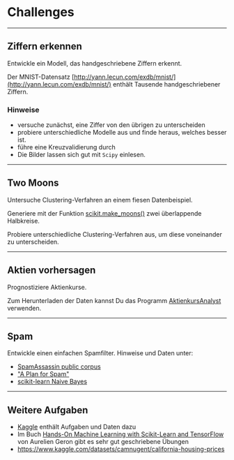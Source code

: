 
# Challenges

----

## Ziffern erkennen

Entwickle ein Modell, das handgeschriebene Ziffern erkennt.

Der MNIST-Datensatz [http://yann.lecun.com/exdb/mnist/](http://yann.lecun.com/exdb/mnist/) enthält Tausende handgeschriebener Ziffern. 

### Hinweise

* versuche zunächst, eine Ziffer von den übrigen zu unterscheiden
* probiere unterschiedliche Modelle aus und finde heraus, welches besser ist.
* führe eine Kreuzvalidierung durch
* Die Bilder lassen sich gut mit `Scipy` einlesen.

----

## Two Moons

Untersuche Clustering-Verfahren an einem fiesen Datenbeispiel.

Generiere mit der Funktion [scikit.make_moons()](http://scikit-learn.org/stable/modules/generated/sklearn.datasets.make_moons.html) zwei überlappende Halbkreise.

Probiere unterschiedliche Clustering-Verfahren aus, um diese voneinander zu unterscheiden.

----

## Aktien vorhersagen

Prognostiziere Aktienkurse.

Zum Herunterladen der Daten kannst Du das Programm [AktienkursAnalyst](https://github.com/krother/python_abv_zedat/tree/master/projekte_ss2017/AktienkursAnalyst_Jeremy_Tobias) verwenden.

----

## Spam

Entwickle einen einfachen Spamfilter. Hinweise und Daten unter:

* [SpamAssassin public corpus](https://spamassassin.apache.org/publiccorpus/)
* ["A Plan for Spam"](http://www.paulgraham.com/spam.html)
* [scikit-learn Naive Bayes](http://scikit-learn.org/stable/modules/naive_bayes.html)

----

## Weitere Aufgaben

* [Kaggle](https://www.kaggle.com/) enthält Aufgaben und Daten dazu
* Im Buch [Hands-On Machine Learning with Scikit-Learn and TensorFlow](http://shop.oreilly.com/product/0636920052289.do) von Aurelien Geron gibt es sehr gut geschriebene Übungen
* https://www.kaggle.com/datasets/camnugent/california-housing-prices
